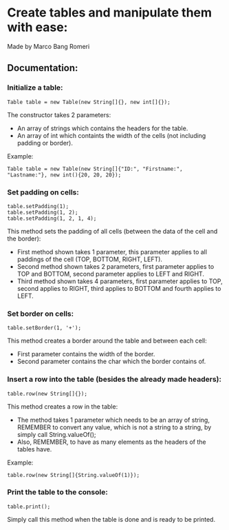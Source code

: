 # Create tables and manipulate them with ease:
Made by Marco Bang Romeri

## Documentation:

### Initialize a table:
```
Table table = new Table(new String[]{}, new int[]{});
```

The constructor takes 2 parameters:
 - An array of strings which contains the headers for the table.
 - An array of int which containts the width of the cells (not including padding or border).
 
 Example:
```
Table table = new Table(new String[]{"ID:", "Firstname:", "Lastname:"}, new int(){20, 20, 20});
```

### Set padding on cells:
```
table.setPadding(1);
table.setPadding(1, 2);
table.setPadding(1, 2, 1, 4);
```

This method sets the padding of all cells (between the data of the cell and the border):
 - First method shown takes 1 parameter, this parameter applies to all paddings of the cell (TOP, BOTTOM, RIGHT, LEFT).
 - Second method shown takes 2 parameters, first parameter applies to TOP and BOTTOM, second parameter applies to LEFT and RIGHT.
 - Third method shown takes 4 parameters, first parameter applies to TOP, second applies to RIGHT, third applies to BOTTOM and fourth applies to LEFT.
 
 ### Set border on cells:
 ```
table.setBorder(1, '+');
```

This method creates a border around the table and between each cell:
- First parameter contains the width of the border.
- Second parameter contains the char which the border contains of.

### Insert a row into the table (besides the already made headers):
 ```
table.row(new String[]{});
```

This method creates a row in the table:
 - The method takes 1 parameter which needs to be an array of string, REMEMBER to convert any value, which is not a string to a string, by simply call String.valueOf(<variable>);
 - Also, REMEMBER, to have as many elements as the headers of the tables have.
 
Example:
 ```
table.row(new String[]{String.valueOf(1)});
```

### Print the table to the console:
 ```
table.print();
```

Simply call this method when the table is done and is ready to be printed.

